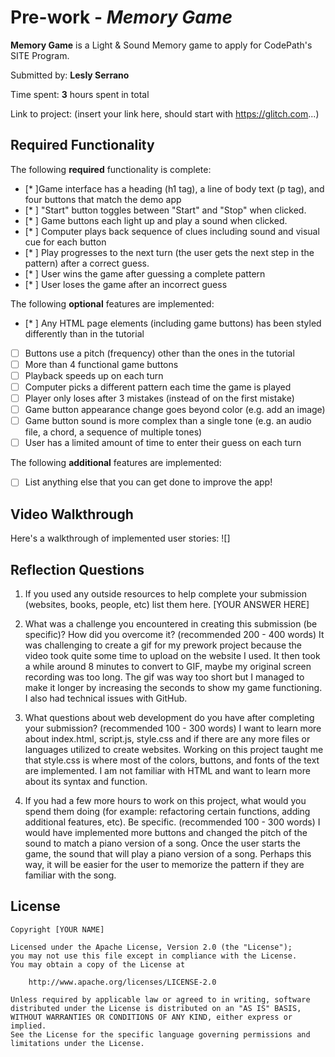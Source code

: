 # Pre-work - *Memory Game*

**Memory Game** is a Light & Sound Memory game to apply for CodePath's SITE Program. 

Submitted by: **Lesly Serrano**

Time spent: **3** hours spent in total

Link to project: (insert your link here, should start with https://glitch.com...)

## Required Functionality

The following **required** functionality is complete:

* [* ]Game interface has a heading (h1 tag), a line of body text (p tag), and four buttons that match the demo app
* [* ] "Start" button toggles between "Start" and "Stop" when clicked. 
* [* ] Game buttons each light up and play a sound when clicked. 
* [* ] Computer plays back sequence of clues including sound and visual cue for each button
* [* ] Play progresses to the next turn (the user gets the next step in the pattern) after a correct guess. 
* [* ] User wins the game after guessing a complete pattern
* [* ] User loses the game after an incorrect guess

The following **optional** features are implemented:

* [* ] Any HTML page elements (including game buttons) has been styled differently than in the tutorial
* [ ] Buttons use a pitch (frequency) other than the ones in the tutorial
* [ ] More than 4 functional game buttons
* [ ] Playback speeds up on each turn
* [ ] Computer picks a different pattern each time the game is played
* [ ] Player only loses after 3 mistakes (instead of on the first mistake)
* [ ] Game button appearance change goes beyond color (e.g. add an image)
* [ ] Game button sound is more complex than a single tone (e.g. an audio file, a chord, a sequence of multiple tones)
* [ ] User has a limited amount of time to enter their guess on each turn

The following **additional** features are implemented:

- [ ] List anything else that you can get done to improve the app!

## Video Walkthrough

Here's a walkthrough of implemented user stories:
![]


## Reflection Questions
1. If you used any outside resources to help complete your submission (websites, books, people, etc) list them here. 
[YOUR ANSWER HERE]

2. What was a challenge you encountered in creating this submission (be specific)? How did you overcome it? (recommended 200 - 400 words) 
    It was challenging to create a gif for my prework project because the video took quite some time to upload on the website I used.
    It then took a while around 8 minutes to convert to GIF, maybe my original screen recording was too long.
    The gif was way too short but I managed to make it longer by increasing the seconds to show my game functioning.
    I also had technical issues with GitHub.
  
3. What questions about web development do you have after completing your submission? (recommended 100 - 300 words) 
  I want to learn more about index.html, script.js, style.css and if there are any more files or languages utilized to create websites.
  Working on this project taught me that style.css is where most of the colors, buttons, and fonts of the text are implemented.
  I am not familiar with HTML and want to learn more about its syntax and function.

4. If you had a few more hours to work on this project, what would you spend them doing (for example: refactoring certain functions, adding additional features, etc). Be specific. (recommended 100 - 300 words) 
  I would have implemented more buttons and changed the pitch of the sound to match a piano version of a song.
  Once the user starts the game, the sound that will play a piano version of a song. 
  Perhaps this way, it will be easier for the user to memorize the pattern if they are familiar with the song.


## License

    Copyright [YOUR NAME]

    Licensed under the Apache License, Version 2.0 (the "License");
    you may not use this file except in compliance with the License.
    You may obtain a copy of the License at

        http://www.apache.org/licenses/LICENSE-2.0

    Unless required by applicable law or agreed to in writing, software
    distributed under the License is distributed on an "AS IS" BASIS,
    WITHOUT WARRANTIES OR CONDITIONS OF ANY KIND, either express or implied.
    See the License for the specific language governing permissions and
    limitations under the License.